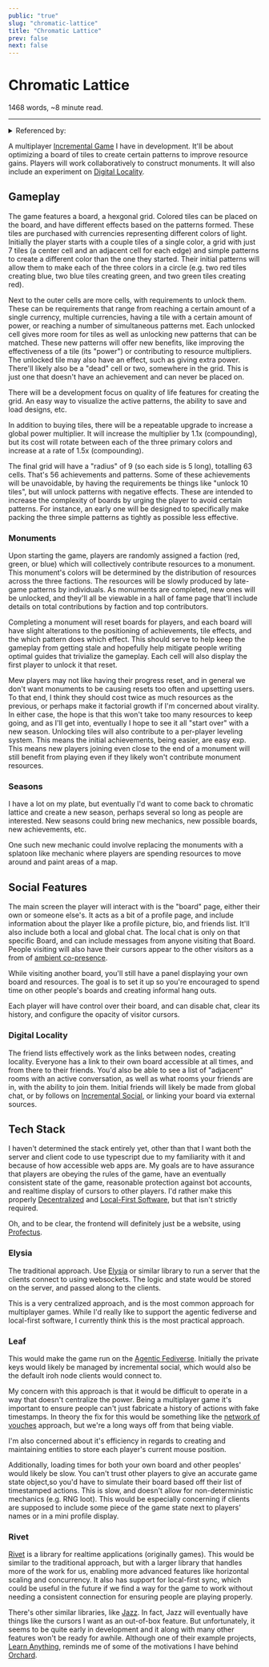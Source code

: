 ```yaml
---
public: "true"
slug: "chromatic-lattice"
title: "Chromatic Lattice"
prev: false
next: false
---
```

<script setup>
import { data } from '../../git.data.ts';
import { useData } from 'vitepress';
const pageData = useData();
</script>
<h1 class="p-name">Chromatic Lattice</h1>
<p>1468 words, ~8 minute read. <span v-html="data[`site/${pageData.page.value.relativePath}`]" /></p>
<hr/>

<details><summary>Referenced by:</summary><a href="/garden/digital-locality/index.md">Digital Locality</a><a href="/garden/fedi-v2/index.md">Fedi v2</a><a href="/garden/incremental-social/index.md">Incremental Social</a><a href="/now/index">/now</a><a href="/garden/orchard/index.md">Orchard</a></details>

A multiplayer [Incremental Game](/garden/guide-to-incrementals/index.md) I have in development. It'll be about optimizing a board of tiles to create certain patterns to improve resource gains. Players will work collaboratively to construct monuments. It will also include an experiment on [Digital Locality](/garden/digital-locality/index.md).

## Gameplay

The game features a board, a hexgonal grid. Colored tiles can be placed on the board, and have different effects based on the patterns formed. These tiles are purchased with currencies representing different colors of light. Initially the player starts with a couple tiles of a single color, a grid with just 7 tiles (a center cell and an adjacent cell for each edge) and simple patterns to create a different color than the one they started. Their initial patterns will allow them to make each of the three colors in a circle (e.g. two red tiles creating blue, two blue tiles creating green, and two green tiles creating red).

Next to the outer cells are more cells, with requirements to unlock them. These can be requirements that range from reaching a certain amount of a single currency, multiple currencies, having a tile with a certain amount of power, or reaching a number of simultaneous patterns met. Each unlocked cell gives more room for tiles as well as unlocking new patterns that can be matched. These new patterns will offer new benefits, like improving the effectiveness of a tile (its "power") or contributing to resource multipliers. The unlocked tile may also have an effect, such as giving extra power. There'll likely also be a "dead" cell or two, somewhere in the grid. This is just one that doesn't have an achievement and can never be placed on.

There will be a development focus on quality of life features for creating the grid. An easy way to visualize the active patterns, the ability to save and load designs, etc.

In addition to buying tiles, there will be a repeatable upgrade to increase a global power multiplier. It will increase the multiplier by 1.1x (compounding), but its cost will rotate between each of the three primary colors and increase at a rate of 1.5x (compounding).

The final grid will have a "radius" of 9 (so each side is 5 long), totalling 63 cells. That's 56 achievements and patterns. Some of these achievements will be unavoidable, by having the requirements be things like "unlock 10 tiles", but will unlock patterns with negative effects. These are intended to increase the complexity of boards by urging the player to avoid certain patterns. For instance, an early one will be designed to specifically make packing the three simple patterns as tightly as possible less effective.

### Monuments

Upon starting the game, players are randomly assigned a faction (red, green, or blue) which will collectively contribute resources to a monument. This monument's colors will be determined by the distribution of resources across the three factions. The resources will be slowly produced by late-game patterns by individuals. As monuments are completed, new ones will be unlocked, and they'll all be viewable in a hall of fame page that'll include details on total contributions by faction and top contributors.

Completing a monument will reset boards for players, and each board will have slight alterations to the positioning of achievements, tile effects, and the which pattern does which effect. This should serve to help keep the gameplay from getting stale and hopefully help mitigate people writing optimal guides that trivialize the gameplay. Each cell will also display the first player to unlock it that reset.

Mew players may not like having their progress reset, and in general we don't want monuments to be causing resets too often and upsetting users. To that end, I think they should cost twice as much resources as the previous, or perhaps make it factorial growth if I'm concerned about virality. In either case, the hope is that this won't take too many resources to keep going, and as I'll get into, eventually I hope to see it all "start over" with a new season. Unlocking tiles will also contribute to a per-player leveling system. This means the initial achievements, being easier, are easy exp. This means new players joining even close to the end of a monument will still benefit from playing even if they likely won't contribute monument resources.

### Seasons

I have a lot on my plate, but eventually I'd want to come back to chromatic lattice and create a new season, perhaps several so long as people are interested. New seasons could bring new mechanics, new possible boards, new achievements, etc.

One such new mechanic could involve replacing the monuments with a splatoon like mechanic where players are spending resources to move around and paint areas of a map.

## Social Features

The main screen the player will interact with is the "board" page, either their own or someone else's. It acts as a bit of a profile page, and include information about the player like a profile picture, bio, and friends list. It'll also include both a local and global chat. The local chat is only on that specific Board, and can include messages from anyone visiting that Board. People visiting will also have their cursors appear to the other visitors as a from of [ambient co-presence](https://maggieappleton.com/ambient-copresence).

While visiting another board, you'll still have a panel displaying your own board and resources. The goal is to set it up so you're encouraged to spend time on other people's boards and creating informal hang outs.

Each player will have control over their board, and can disable chat, clear its history, and configure the opacity of visitor cursors.

### Digital Locality

The friend lists effectively work as the links between nodes, creating locality. Everyone has a link to their own board accessible at all times, and from there to their friends. You'd also be able to see a list of "adjacent" rooms with an active conversation, as well as what rooms your friends are in, with the ability to join them. Initial friends will likely be made from global chat, or by follows on [Incremental Social](/garden/incremental-social/index.md), or linking your board via external sources.

## Tech Stack

I haven't determined the stack entirely yet, other than that I want both the server and client code to use typescript due to my familiarity with it and because of how accessible web apps are. My goals are to have assurance that players are obeying the rules of the game, have an eventually consistent state of the game, reasonable protection against bot accounts, and realtime display of cursors to other players. I'd rather make this properly [Decentralized](/garden/decentralized/index.md) and [Local-First Software](/garden/local-first-software/index.md), but that isn't strictly required.

Oh, and to be clear, the frontend will definitely just be a website, using [Profectus](/garden/profectus/index.md).

### Elysia

The traditional approach. Use [Elysia](https://elysiajs.com/) or similar library to run a server that the clients connect to using websockets. The logic and state would be stored on the server, and passed along to the clients.

This is a very centralized approach, and is the most common approach for multiplayer games. While I'd really like to support the agentic fediverse and local-first software, I currently think this is the most practical approach.

### Leaf

This would make the game run on the [Agentic Fediverse](/garden/fedi-v2/index.md). Initially the private keys would likely be managed by incremental social, which would also be the default iroh node clients would connect to.

My concern with this approach is that it would be difficult to operate in a way that doesn't centralize the power. Being a multiplayer game it's important to ensure people can't just fabricate a history of actions with fake timestamps. In theory the fix for this would be something like the [network of vouches](/garden/decentralized-moderation/index.md#67525178-9f33-400c-9452-0a60d5e0f3a0) approach, but we're a long ways off from that being viable.

I'm also concerned about it's efficiency in regards to creating and maintaining entities to store each player's current mouse position.

Additionally, loading times for both your own board and other peoples' would likely be slow. You can't trust other players to give an accurate game state object,so you'd have to simulate their board based off their list of timestamped actions. This is slow, and doesn't allow for non-deterministic mechanics (e.g. RNG loot). This would be especially concerning if clients are supposed to include some piece of the game state next to players' names or in a mini profile display.

### Rivet

[Rivet](https://rivet.gg/) is a library for realtime applications (originally games). This would be similar to the traditional approach, but with a larger library that handles more of the work for us, enabling more advanced features like horizontal scaling and concurrency. It also has support for local-first sync, which could be useful in the future if we find a way for the game to work without needing a consistent connection for ensuring people are playing properly.

There's other similar libraries, like [Jazz](https://jazz.tools/). In fact, Jazz will eventually have things like the cursors I want as an out-of-box feature. But unfortunately, it seems to be quite early in development and it along with many other features won't be ready for awhile. Although one of their example projects, [Learn Anything](https://learn-anything.xyz/), reminds me of some of the motivations I have behind [Orchard](/garden/orchard/index.md).
